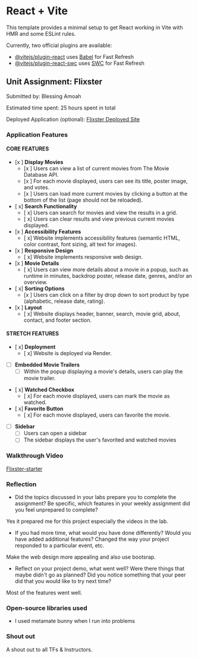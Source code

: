 # React + Vite

This template provides a minimal setup to get React working in Vite with HMR and some ESLint rules.

Currently, two official plugins are available:

- [@vitejs/plugin-react](https://github.com/vitejs/vite-plugin-react/blob/main/packages/plugin-react/README.md) uses [Babel](https://babeljs.io/) for Fast Refresh
- [@vitejs/plugin-react-swc](https://github.com/vitejs/vite-plugin-react-swc) uses [SWC](https://swc.rs/) for Fast Refresh





## Unit Assignment: Flixster

Submitted by: Blessing Amoah

Estimated time spent: 25 hours spent in total

Deployed Application (optional): [Flixster Deployed Site](https://flixster-starter-054h.onrender.com)

### Application Features

#### CORE FEATURES


- [x ] **Display Movies**
  - [x ] Users can view a list of current movies from The Movie Database API.
  - [x ] For each movie displayed, users can see its title, poster image, and votes.
  - [x ] Users can load more current movies by clicking a button at the bottom of the list (page should not be reloaded).
- [ x] **Search Functionality**
  - [ x] Users can search for movies and view the results in a grid.
  - [ x] Users can clear results and view previous current movies displayed.
- [x ] **Accessibility Features**
  - [ x] Website implements accessibility features (semantic HTML, color contrast, font sizing, alt text for images).
- [x ] **Responsive Design**
  - [ x] Website implements responsive web design.
- [x ] **Movie Details**
  - [ x] Users can view more details about a movie in a popup, such as runtime in minutes, backdrop poster, release date, genres, and/or an overview.
- [ x] **Sorting Options**
  - [x ] Users can click on a filter by drop down to sort product by type (alphabetic, release date, rating).
- [x ] **Layout**
  - [ x] Website displays header, banner, search, movie grid, about, contact, and footer section.

#### STRETCH FEATURES

- [ x] **Deployment**
  - [ x] Website is deployed via Render.
- [ ] **Embedded Movie Trailers**
  - [ ] Within the popup displaying a movie's details, users can play the movie trailer.
- [ x] **Watched Checkbox**
  - [ x] For each movie displayed, users can mark the movie as watched.
- [ x] **Favorite Button**
  - [ x] For each movie displayed, users can favorite the movie.
- [ ] **Sidebar**
  - [ ] Users can open a sidebar
  - [ ] The sidebar displays the user's favorited and watched movies

### Walkthrough Video

[Flixster-starter](https://www.loom.com/share/cc70d4d9a032497cb9520431719991c0?sid=8fa55fdc-212c-4742-9035-a5b5f2ce0dd8)

### Reflection

* Did the topics discussed in your labs prepare you to complete the assignment? Be specific, which features in your weekly assignment did you feel unprepared to complete?

Yes it prepared me for this project especially the videos in the lab.

* If you had more time, what would you have done differently? Would you have added additional features? Changed the way your project responded to a particular event, etc.

Make the web design more appealing and also use bootsrap.

* Reflect on your project demo, what went well? Were there things that maybe didn't go as planned? Did you notice something that your peer did that you would like to try next time?

Most of the features went well.

### Open-source libraries used

- I used metamate bunny when I run into problems

### Shout out

A shout out to all TFs & Instructors.
